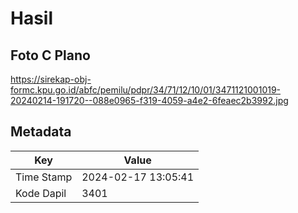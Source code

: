 # Hasil

## Foto C Plano

https://sirekap-obj-formc.kpu.go.id/abfc/pemilu/pdpr/34/71/12/10/01/3471121001019-20240214-191720--088e0965-f319-4059-a4e2-6feaec2b3992.jpg


## Metadata

| Key        | Value               |
| ---------- | ------------------- |
| Time Stamp | 2024-02-17 13:05:41 |
| Kode Dapil | 3401                |



